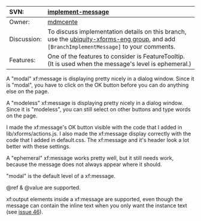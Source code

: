 | SVN: | [implement-message](http://code.google.com/p/ubiquity-xforms/source/browse/branches/implement-message) |
|:-----|:-------------------------------------------------------------------------------------------------------|
| Owner: | [mdmcente](http://code.google.com/u/mdmcente/) |
| Discussion: | To discuss implementation details on this branch, use the [ubiquity-xforms-eng group](http://groups.google.com/group/ubiquity-xforms-eng/), and add `[BranchImplementMessage]` to your comments. |
| Features: | One of the features to consider is FeatureTooltip. (It is used when the message's level is ephemeral.) |

A "modal" xf:message is displaying pretty nicely in a dialog window.  Since it is "modal", you have to click on the OK button before you can do anything else on the page.

A "modeless" xf:message is displaying pretty nicely in a dialog window.  Since it is "modeless", you can still select on other buttons and type words on the page.

I made the xf:message's OK button visible with the code that I added in lib/xforms/actions.js. I also made the xf:message display correctly with the code that I added in default.css.  The xf:message and it's header look a lot better with these settings.

A "ephemeral" xf:message works pretty well, but it still needs work, because the message does not always appear where it should.

"modal" is the default level of a xf:message.

@ref & @value are supported.

xf:output elements inside a xf:message are supported, even though the message can contain the inline text when you only want the instance text (see [issue 46](https://code.google.com/p/ubiquity-xforms/issues/detail?id=46)).
